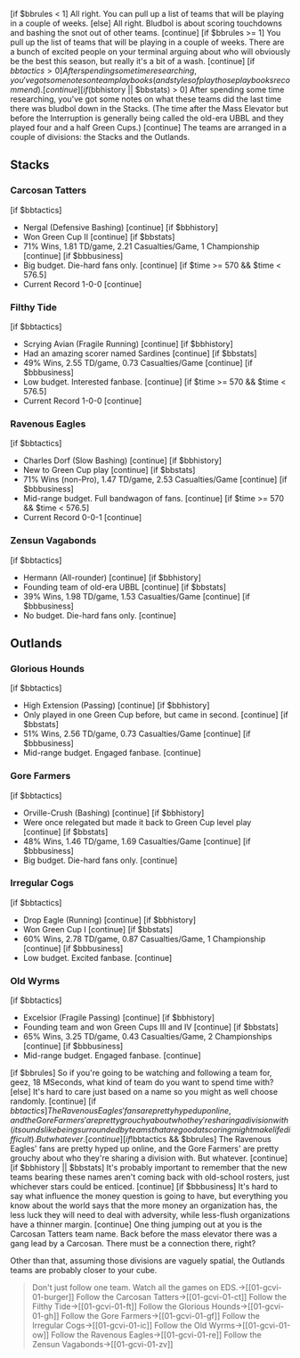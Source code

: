 [if $bbrules < 1]
All right. You can pull up a list of teams that will be playing in a couple of weeks. 
[else]
All right. Bludbol is about scoring touchdowns and bashing the snot out of other teams. 
[continue]
[if $bbrules >= 1]
You pull up the list of teams that will be playing in a couple of weeks. There are a bunch of excited people on your terminal arguing about who will obviously be the best this season, but really it's a bit of a wash.
[continue]
[if $bbtactics > 0]
After spending some time researching, you've got some notes on team playbooks (and styles of play those playbooks recommend).
[continue]
[if ($bbhistory || $bbstats) > 0]
After spending some time researching, you've got some notes on what these teams did the last time there was bludbol down in the Stacks. (The time after the Mass Elevator but before the Interruption is generally being called the old-era UBBL and they played four and a half Green Cups.)
[continue]
The teams are arranged in a couple of divisions: the Stacks and the Outlands.

## Stacks

### Carcosan Tatters

[if $bbtactics]
- Nergal (Defensive Bashing)
[continue]
[if $bbhistory]
- Won Green Cup II
[continue]
[if $bbstats]
- 71% Wins, 1.81 TD/game, 2.21 Casualties/Game, 1 Championship
[continue]
[if $bbbusiness]
- Big budget. Die-hard fans only.
[continue]
[if $time >= 570 && $time < 576.5]
- Current Record 1-0-0
[continue] 

### Filthy Tide

[if $bbtactics]
- Scrying Avian (Fragile Running)
[continue]
[if $bbhistory]
 - Had an amazing scorer named Sardines
[continue]
[if $bbstats]
- 49% Wins, 2.55 TD/game, 0.73 Casualties/Game
[continue]
[if $bbbusiness]
- Low budget. Interested fanbase.
[continue]
[if $time >= 570 && $time < 576.5]
- Current Record 1-0-0
[continue] 

### Ravenous Eagles

[if $bbtactics]
- Charles Dorf (Slow Bashing)
[continue]
[if $bbhistory]
 - New to Green Cup play
[continue]
[if $bbstats]
- 71% Wins (non-Pro), 1.47 TD/game, 2.53 Casualties/Game
[continue]
[if $bbbusiness]
- Mid-range budget. Full bandwagon of fans.
[continue]
[if $time >= 570 && $time < 576.5]
- Current Record 0-0-1
[continue] 

### Zensun Vagabonds

[if $bbtactics]
- Hermann (All-rounder)
[continue]
[if $bbhistory]
 - Founding team of old-era UBBL
[continue]
[if $bbstats]
- 39% Wins, 1.98 TD/game, 1.53 Casualties/Game
[continue]
[if $bbbusiness]
- No budget. Die-hard fans only.
[continue]

## Outlands

### Glorious Hounds

[if $bbtactics]
- High Extension (Passing)
[continue]
[if $bbhistory]
- Only played in one Green Cup before, but came in second.
[continue]
[if $bbstats]
- 51% Wins, 2.56 TD/game, 0.73 Casualties/Game
[continue]
[if $bbbusiness]
- Mid-range budget. Engaged fanbase.
[continue]

### Gore Farmers

[if $bbtactics]
- Orville-Crush (Bashing)
[continue]
[if $bbhistory]
- Were once relegated but made it back to Green Cup level play
[continue]
[if $bbstats]
- 48% Wins, 1.46 TD/game, 1.69 Casualties/Game
[continue]
[if $bbbusiness]
- Big budget. Die-hard fans only.
[continue]

### Irregular Cogs

[if $bbtactics]
- Drop Eagle (Running)
[continue]
[if $bbhistory]
- Won Green Cup I
[continue]
[if $bbstats]
- 60% Wins, 2.78 TD/game, 0.87 Casualties/Game, 1 Championship
[continue]
[if $bbbusiness]
- Low budget. Excited fanbase.
[continue]

### Old Wyrms

[if $bbtactics]
- Excelsior (Fragile Passing)
[continue]
[if $bbhistory]
- Founding team and won Green Cups III and IV
[continue]
[if $bbstats]
- 65% Wins, 3.25 TD/game, 0.43 Casualties/Game, 2 Championships
[continue]
[if $bbbusiness]
- Mid-range budget. Engaged fanbase.
[continue]

[if $bbrules]
So if you're going to be watching and following a team for, geez, 18 MSeconds, what kind of team do you want to spend time with?
[else]
It's hard to care just based on a name so you might as well choose randomly. 
[continue]
[if $bbtactics]
The Ravenous Eagles' fans are pretty hyped up online, and the Gore Farmers' are pretty grouchy about who they're sharing a division with (it sounds like being surrounded by teams that are good at scoring might make life difficult). But whatever.
[continue]
[if !$bbtactics && $bbrules]
The Ravenous Eagles' fans are pretty hyped up online, and the Gore Farmers' are pretty grouchy about who they're sharing a division with. But whatever.
[continue]
[if $bbhistory || $bbstats]
It's probably important to remember that the new teams bearing these names aren't coming back with old-school rosters, just whichever stars could be enticed.
[continue]
[if $bbbusiness]
It's hard to say what influence the money question is going to have, but everything you know about the world says that the more money an organization has, the less luck they will need to deal with adversity, while less-flush organizations have a thinner margin.
[continue]
One thing jumping out at you is the Carcosan Tatters team name. Back before the mass elevator there was a gang lead by a Carcosan. There must be a connection there, right?

Other than that, assuming those divisions are vaguely spatial, the Outlands teams are probably closer to your cube. 

> Don't just follow one team. Watch all the games on EDS.->[[01-gcvi-01-burger]]
> Follow the Carcosan Tatters->[[01-gcvi-01-ct]]
> Follow the Filthy Tide->[[01-gcvi-01-ft]]
> Follow the Glorious Hounds->[[01-gcvi-01-gh]]
> Follow the Gore Farmers->[[01-gcvi-01-gf]]
> Follow the Irregular Cogs->[[01-gcvi-01-ic]]
> Follow the Old Wyrms->[[01-gcvi-01-ow]]
> Follow the Ravenous Eagles->[[01-gcvi-01-re]]
> Follow the Zensun Vagabonds->[[01-gcvi-01-zv]]
